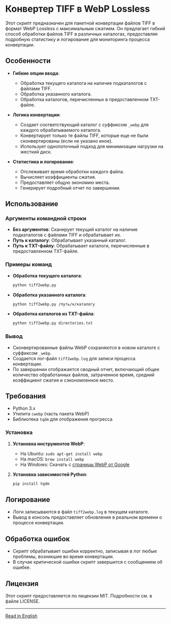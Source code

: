 # Конвертер TIFF в WebP Lossless

Этот скрипт предназначен для пакетной конвертации файлов TIFF в формат WebP Lossless с максимальным сжатием. Он предлагает гибкий способ обработки файлов TIFF в различных каталогах, предоставляя подробную статистику и логирование для мониторинга процесса конвертации.

## Особенности

- **Гибкие опции ввода**:
  - Обработка текущего каталога на наличие подкаталогов с файлами TIFF.
  - Обработка указанного каталога.
  - Обработка каталогов, перечисленных в предоставленном TXT-файле.

- **Логика конвертации**:
  - Создает соответствующий каталог с суффиксом `_webp` для каждого обрабатываемого каталога.
  - Конвертирует только те файлы TIFF, которые еще не были сконвертированы (если не указано иное).
  - Использует однопоточный подход для минимизации нагрузки на жесткий диск.

- **Статистика и логирование**:
  - Отслеживает время обработки каждого файла.
  - Вычисляет коэффициенты сжатия.
  - Предоставляет общую экономию места.
  - Генерирует подробный отчет по завершении.

## Использование

### Аргументы командной строки

- **Без аргументов**: Сканирует текущий каталог на наличие подкаталогов с файлами TIFF и обрабатывает их.
- **Путь к каталогу**: Обрабатывает указанный каталог.
- **Путь к TXT-файлу**: Обрабатывает каталоги, перечисленные в предоставленном TXT-файле.

### Примеры команд

- **Обработка текущего каталога**:
  ```bash
  python tiff2webp.py
  ```

- **Обработка указанного каталога**:
  ```bash
  python tiff2webp.py /путь/к/каталогу
  ```

- **Обработка каталогов из TXT-файла**:
  ```bash
  python tiff2webp.py directories.txt
  ```

### Вывод

- Сконвертированные файлы WebP сохраняются в новом каталоге с суффиксом `_webp`.
- Создается лог-файл `tiff2webp.log` для записи процесса конвертации.
- По завершении отображается сводный отчет, включающий общее количество обработанных файлов, затраченное время, средний коэффициент сжатия и сэкономленное место.

## Требования

- Python 3.x
- Утилита `cwebp` (часть пакета WebP)
- Библиотека `tqdm` для отображения прогресса

### Установка

1. **Установка инструментов WebP**:
   - На Ubuntu: `sudo apt-get install webp`
   - На macOS: `brew install webp`
   - На Windows: Скачать с [страницы WebP от Google](https://developers.google.com/speed/webp/download)

2. **Установка зависимостей Python**:
   ```bash
   pip install tqdm
   ```

## Логирование

- Логи записываются в файл `tiff2webp.log` в текущем каталоге.
- Вывод в консоль предоставляет обновления в реальном времени о процессе конвертации.

## Обработка ошибок

- Скрипт обрабатывает ошибки корректно, записывая в лог любые проблемы, возникшие во время конвертации.
- В случае критической ошибки скрипт завершится с сообщением об ошибке.

## Лицензия

Этот скрипт предоставляется по лицензии MIT. Подробности см. в файле LICENSE.

---

[Read in English](README.markdown)
